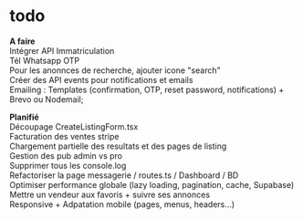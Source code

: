 # todo

**A faire**  
Intégrer API Immatriculation  
Tél Whatsapp OTP  
Pour les anonnces de recherche, ajouter icone "search"  
Créer des API events pour notifications et emails  
Emailing : Templates (confirmation, OTP, reset password, notifications) + Brevo ou Nodemail;


**Planifié**  
Découpage CreateListingForm.tsx  
Facturation des ventes stripe  
Chargement partielle des resultats et des pages de listing  
Gestion des pub admin vs pro  
Supprimer tous les console.log  
Refactoriser la page messagerie / routes.ts / Dashboard / BD  
Optimiser performance globale (lazy loading, pagination, cache, Supabase)  
Mettre un vendeur aux favoris + suivre ses annonces  
Responsive + Adpatation mobile (pages, menus, headers…)